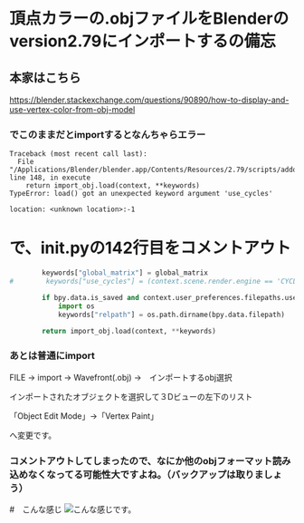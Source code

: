 # 頂点カラーの.objファイルをBlenderのversion2.79にインポートするの備忘

## 本家はこちら

https://blender.stackexchange.com/questions/90890/how-to-display-and-use-vertex-color-from-obj-model

### でこのままだとimportするとなんちゃらエラー

    Traceback (most recent call last):
      File "/Applications/Blender/blender.app/Contents/Resources/2.79/scripts/addons/io_scene_obj/__init__.py", line 148, in execute
        return import_obj.load(context, **keywords)
    TypeError: load() got an unexpected keyword argument 'use_cycles'
    
    location: <unknown location>:-1







# で、__init__.pyの142行目をコメントアウト
```Python:__init__.py
        keywords["global_matrix"] = global_matrix
#        keywords["use_cycles"] = (context.scene.render.engine == 'CYCLES')

        if bpy.data.is_saved and context.user_preferences.filepaths.use_relative_paths:
            import os
            keywords["relpath"] = os.path.dirname(bpy.data.filepath)

        return import_obj.load(context, **keywords)
```


### あとは普通にimport

FILE → import → Wavefront(.obj) →　インポートするobj選択

インポートされたオブジェクトを選択して３Dビューの左下のリスト

「Object Edit Mode」→「Vertex Paint」

へ変更です。

### コメントアウトしてしまったので、なにか他のobjフォーマット読み込めなくなってる可能性大ですよね。（バックアップは取りましょう）

#　こんな感じ
![こんな感じです。](https://user-images.githubusercontent.com/23357597/43997478-dc103fc6-9e16-11e8-8d27-adc532da19ee.png "サンプル")

